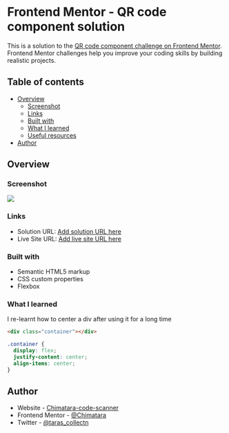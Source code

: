 # Frontend Mentor - QR code component solution

This is a solution to the [QR code component challenge on Frontend Mentor](https://www.frontendmentor.io/challenges/qr-code-component-iux_sIO_H). Frontend Mentor challenges help you improve your coding skills by building realistic projects. 

## Table of contents

- [Overview](#overview)
  - [Screenshot](#screenshot)
  - [Links](#links)
  - [Built with](#built-with)
  - [What I learned](#what-i-learned)
  - [Useful resources](#useful-resources)
- [Author](#author)



## Overview

### Screenshot

![](./Screenshots/Screenshot%202023-03-05%20at%2017-17-36%20Frontend%20Mentor%20QR%20Code%20task.pngScreenshots)



### Links

- Solution URL: [Add solution URL here](https://github.com/Chimatara/QR-Code-Scanner)
- Live Site URL: [Add live site URL here](https://chimatara-code-scanner.netlify.app/)



### Built with

- Semantic HTML5 markup
- CSS custom properties
- Flexbox

### What I learned

I re-learnt how to center a div after using it for a long time

```html
<div class="container"></div>
```
```css
.container {
  display: flex;
  justify-content: center;
  align-items: center;
}
```

## Author

- Website - [Chimatara-code-scanner](https://chimatara-code-scanner.netlify.app/)
- Frontend Mentor - [@Chimatara](https://www.frontendmentor.io/profile/Chimatara)
- Twitter - [@taras_collectn](https://twitter.com/taras_collectn)




